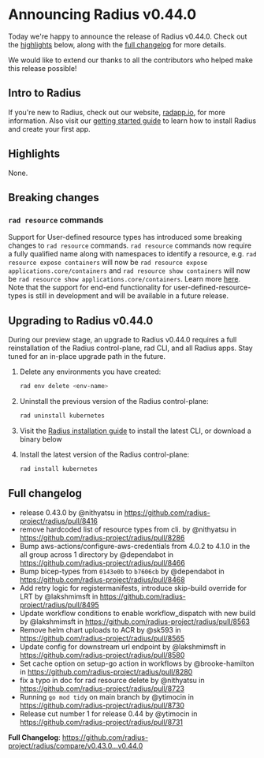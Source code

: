 # Announcing Radius v0.44.0

Today we're happy to announce the release of Radius v0.44.0. Check out the [highlights](#highlights) below, along with the [full changelog](#full-changelog) for more details.

We would like to extend our thanks to all the contributors who helped make this release possible!

## Intro to Radius

If you're new to Radius, check out our website, [radapp.io](https://radapp.io), for more information. Also visit our [getting started guide](https://docs.radapp.io/getting-started/) to learn how to install Radius and create your first app.

## Highlights

None.

## Breaking changes

### `rad resource` commands

Support for User-defined resource types has introduced some breaking changes to `rad resource` commands. `rad resource` commands now require a fully qualified name along with namespaces to identify a resource, e.g. `rad resource expose containers` will now be `rad resource expose applications.core/containers` and `rad resource show containers` will now be `rad resource show applications.core/containers`. Learn more [here](https://docs.radapp.io/reference/cli/rad_resource/). Note that the support for end-end functionality for user-defined-resource-types is still in development and will be available in a future release.

## Upgrading to Radius v0.44.0

During our preview stage, an upgrade to Radius v0.44.0 requires a full reinstallation of the Radius control-plane, rad CLI, and all Radius apps. Stay tuned for an in-place upgrade path in the future.

1. Delete any environments you have created:

   ```bash
   rad env delete <env-name>
   ```

2. Uninstall the previous version of the Radius control-plane:

   ```bash
   rad uninstall kubernetes
   ```

3. Visit the [Radius installation guide](https://docs.radapp.io/getting-started/install/) to install the latest CLI, or download a binary below
4. Install the latest version of the Radius control-plane:

   ```bash
   rad install kubernetes
   ```

## Full changelog

- release 0.43.0 by @nithyatsu in <https://github.com/radius-project/radius/pull/8416>
- remove hardcoded list of resource types from cli. by @nithyatsu in <https://github.com/radius-project/radius/pull/8286>
- Bump aws-actions/configure-aws-credentials from 4.0.2 to 4.1.0 in the all group across 1 directory by @dependabot in <https://github.com/radius-project/radius/pull/8466>
- Bump bicep-types from `0143e0b` to `b7606cb` by @dependabot in <https://github.com/radius-project/radius/pull/8468>
- Add retry logic for registermanifests, introduce skip-build override for LRT by @lakshmimsft in <https://github.com/radius-project/radius/pull/8495>
- Update workflow conditions to enable workflow_dispatch with new build by @lakshmimsft in <https://github.com/radius-project/radius/pull/8563>
- Remove helm chart uploads to ACR by @sk593 in <https://github.com/radius-project/radius/pull/8565>
- Update config for downstream url endpoint by @lakshmimsft in <https://github.com/radius-project/radius/pull/8580>
- Set cache option on setup-go action in workflows by @brooke-hamilton in <https://github.com/radius-project/radius/pull/8280>
- fix a typo in doc for rad resource delete by @nithyatsu in <https://github.com/radius-project/radius/pull/8723>
- Running `go mod tidy` on main branch by @ytimocin in <https://github.com/radius-project/radius/pull/8730>
- Release cut number 1 for release 0.44 by @ytimocin in <https://github.com/radius-project/radius/pull/8731>

**Full Changelog**: <https://github.com/radius-project/radius/compare/v0.43.0...v0.44.0>
